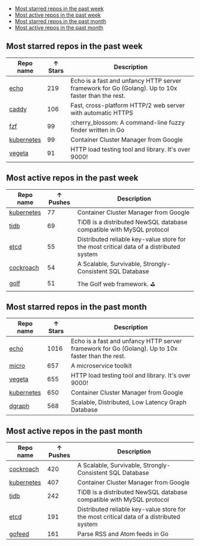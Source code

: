 -   [Most starred repos in the past week](#most-starred-repos-in-the-past-week)
-   [Most active repos in the past week](#most-active-repos-in-the-past-week)
-   [Most starred repos in the past month](#most-starred-repos-in-the-past-month)
-   [Most active repos in the past month](#most-active-repos-in-the-past-month)

Most starred repos in the past week
-----------------------------------

| Repo name                                              | ↑ Stars | Description                                                                                       |
|--------------------------------------------------------|---------|---------------------------------------------------------------------------------------------------|
| [echo](https://github.com/labstack/echo)               | 219     | Echo is a fast and unfancy HTTP server framework for Go (Golang). Up to 10x faster than the rest. |
| [caddy](https://github.com/mholt/caddy)                | 106     | Fast, cross-platform HTTP/2 web server with automatic HTTPS                                       |
| [fzf](https://github.com/junegunn/fzf)                 | 99      | :cherry\_blossom: A command-line fuzzy finder written in Go                                       |
| [kubernetes](https://github.com/kubernetes/kubernetes) | 99      | Container Cluster Manager from Google                                                             |
| [vegeta](https://github.com/tsenart/vegeta)            | 91      | HTTP load testing tool and library. It's over 9000!                                               |

Most active repos in the past week
----------------------------------

| Repo name                                              | ↑ Pushes | Description                                                                             |
|--------------------------------------------------------|----------|-----------------------------------------------------------------------------------------|
| [kubernetes](https://github.com/kubernetes/kubernetes) | 77       | Container Cluster Manager from Google                                                   |
| [tidb](https://github.com/pingcap/tidb)                | 69       | TiDB is a distributed NewSQL database compatible with MySQL protocol                    |
| [etcd](https://github.com/coreos/etcd)                 | 55       | Distributed reliable key-value store for the most critical data of a distributed system |
| [cockroach](https://github.com/cockroachdb/cockroach)  | 54       | A Scalable, Survivable, Strongly-Consistent SQL Database                                |
| [golf](https://github.com/dinever/golf)                | 51       | The Golf web framework. :golf:                                                          |

Most starred repos in the past month
------------------------------------

| Repo name                                              | ↑ Stars | Description                                                                                       |
|--------------------------------------------------------|---------|---------------------------------------------------------------------------------------------------|
| [echo](https://github.com/labstack/echo)               | 1016    | Echo is a fast and unfancy HTTP server framework for Go (Golang). Up to 10x faster than the rest. |
| [micro](https://github.com/micro/micro)                | 657     | A microservice toolkit                                                                            |
| [vegeta](https://github.com/tsenart/vegeta)            | 655     | HTTP load testing tool and library. It's over 9000!                                               |
| [kubernetes](https://github.com/kubernetes/kubernetes) | 650     | Container Cluster Manager from Google                                                             |
| [dgraph](https://github.com/dgraph-io/dgraph)          | 568     | Scalable, Distributed, Low Latency Graph Database                                                 |

Most active repos in the past month
-----------------------------------

| Repo name                                              | ↑ Pushes | Description                                                                             |
|--------------------------------------------------------|----------|-----------------------------------------------------------------------------------------|
| [cockroach](https://github.com/cockroachdb/cockroach)  | 420      | A Scalable, Survivable, Strongly-Consistent SQL Database                                |
| [kubernetes](https://github.com/kubernetes/kubernetes) | 407      | Container Cluster Manager from Google                                                   |
| [tidb](https://github.com/pingcap/tidb)                | 242      | TiDB is a distributed NewSQL database compatible with MySQL protocol                    |
| [etcd](https://github.com/coreos/etcd)                 | 191      | Distributed reliable key-value store for the most critical data of a distributed system |
| [gofeed](https://github.com/mmcdole/gofeed)            | 161      | Parse RSS and Atom feeds in Go                                                          |
